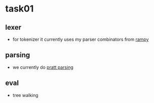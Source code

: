 # task01

## lexer
- for tokenizer it currently uses my parser combinators from [rampy](https://github.com/adaxiik/rampy/blob/main/src/parser_combinators.py)

## parsing
- we currently do [pratt parsing](https://en.wikipedia.org/wiki/Operator-precedence_parser#Pratt_parsing)

## eval
- tree walking
